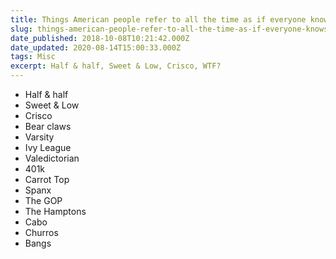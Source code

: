 ```yaml
---
title: Things American people refer to all the time as if everyone knows what they are, but anyone from outside North America doesn't...
slug: things-american-people-refer-to-all-the-time-as-if-everyone-knows-what-they-are-but-anyone-from-outside-the-usa-doesnt
date_published: 2018-10-08T10:21:42.000Z
date_updated: 2020-08-14T15:00:33.000Z
tags: Misc
excerpt: Half & half, Sweet & Low, Crisco, WTF?
---
```


- Half & half
- Sweet & Low
- Crisco
- Bear claws
- Varsity
- Ivy League
- Valedictorian
- 401k
- Carrot Top
- Spanx
- The GOP
- The Hamptons
- Cabo
- Churros
- Bangs

